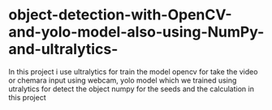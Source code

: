 # object-detection-with-OpenCV-and-yolo-model-also-using-NumPy-and-ultralytics-
In this project i use ultralytics  for train the model 
opencv for take the video or chemara input using webcam, 
yolo model which we trained using utralytics for detect the object
numpy for the seeds and the calculation in this project
